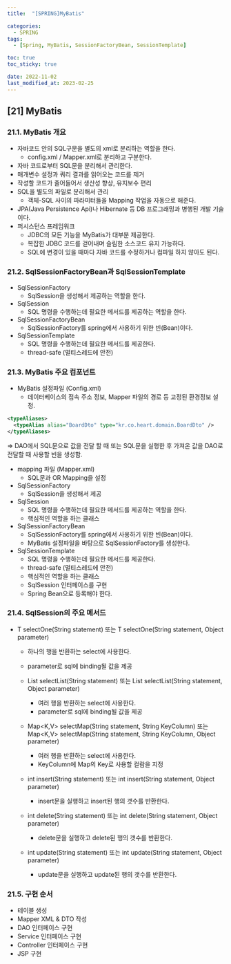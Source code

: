 ```yaml
---
title:  "[SPRING]MyBatis"

categories:
  - SPRING
tags:
  - [Spring, MyBatis, SessionFactoryBean, SessionTemplate]

toc: true
toc_sticky: true

date: 2022-11-02
last_modified_at: 2023-02-25
---
```

[21] MyBatis
---
### 21.1. MyBatis 개요

- 자바코드 안의 SQL구문을 별도의 xml로 분리하는 역할을 한다.
  - config.xml / Mapper.xml로 분리하고 구분한다.
- 자바 코드로부터 SQL문을 분리해서 관리한다.
- 매개변수 설정과 쿼리 결과를 읽어오는 코드를 제거
- 작성할 코드가 줄어들어서 생산성 향상, 유지보수 편리
- SQL을 별도의 파일로 분리해서 관리
  - 객체-SQL 사이의 파라미터들을 Mapping 작업을 자동으로 해준다.
- JPA(Java Persistence Api)나 Hibernate 등 DB 프로그래밍과 병행된 개발 기술이다.
- 퍼시스턴스 프레임워크
  - JDBC의 모든 기능을 MyBatis가 대부분 제공한다.
  - 복잡한 JDBC 코드를 걷어내며 슬림한 소스코드 유지 가능하다.
  - SQL에 변경이 있을 때마다 자바 코드를 수정하거나 컴파일 하지 않아도 된다.

### 21.2. SqlSessionFactoryBean과 SqlSessionTemplate

- SqlSessionFactory
  - SqlSession을 생성해서 제공하는 역할을 한다.
- SqlSession
  - SQL 명령을 수행하는데 필요한 메서드를 제공하는 역할을 한다.
- SqlSessionFactoryBean
  - SqlSessionFactory를 spring에서 사용하기 위한 빈(Bean)이다.
- SqlSessionTemplate
  - SQL 명령을 수행하는데 필요한 메서드를 제공한다.
  - thread-safe (멀티스레드에 안전)

### 21.3. MyBatis 주요 컴포넌트

- MyBatis 설정파일 (Config.xml)
  - 데이터베이스의 접속 주소 정보, Mapper 파일의 경로 등 고정된 환경정보 설정.

```xml
<typeAliases>
  <typeAlias alias="BoardDto" type="kr.co.heart.domain.BoardDto" />
</typeAliases>
```

=> DAO에서 SQL문으로 값을 전달 할 때 또는 SQL문을 실행한 후 가져온 값을 DAO로 전달할 때 사용할 빈을 생성함.

- mapping 파일 (Mapper.xml)
  - SQL문과 OR Mapping을 설정
- SqlSessionFactory
  - SqlSession을 생성해서 제공
- SqlSession
  - SQL 명령을 수행하는데 필요한 메서드를 제공하는 역할을 한다.
  - 핵심적인 역할을 하는 클래스
- SqlSessionFactoryBean
  - SqlSessionFactory를 spring에서 사용하기 위한 빈(Bean)이다.
  - MyBatis 설정파일을 바탕으로 SqlSessionFactory를 생성한다.
- SqlSessionTemplate
  - SQL 명령을 수행하는데 필요한 메서드를 제공한다.
  - thread-safe (멀티스레드에 안전)
  - 핵심적인 역할을 하는 클래스
  - SqlSession 인터페이스를 구현
  - Spring Bean으로 등록해야 한다.
  
### 21.4. SqlSession의 주요 메서드

- T selectOne(String statement) 또는 T selectOne(String statement, Object parameter)
  - 하나의 행을 반환하는 select에 사용한다.
  - parameter로 sql에 binding될 값을 제공
  
  - List<E> selectList(String statement) 또는 List<E> selectList(String statement, Object parameter)
    - 여러 행을 반환하는 select에 사용한다.
    - parameter로 sql에 binding될 값을 제공
  
  - Map<K,V> selectMap(String statement, String KeyColumn) 또는 Map<K,V> selectMap(String statement, String KeyColumn, Object parameter)
    - 여러 행을 반환하는 select에 사용한다.
    - KeyColumn에 Map의 Key로 사용할 컬람을 지정
  
  - int insert(String statement) 또는 int insert(String statement, Object parameter)
    - insert문을 실행하고 insert된 행의 갯수를 반환한다.

  - int delete(String statement) 또는 int delete(String statement, Object parameter)
    - delete문을 실행하고 delete된 행의 갯수를 반환한다.

  - int update(String statement) 또는 int update(String statement, Object parameter)
    - update문을 실행하고 update된 행의 갯수를 반환한다.

### 21.5. 구현 순서

- 테이블 생성
- Mapper XML & DTO 작성
- DAO 인터페이스 구현
- Service 인터페이스 구현
- Controller 인터페이스 구현
- JSP 구현